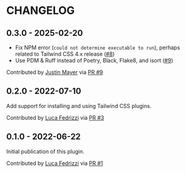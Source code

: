 CHANGELOG
=========

0.3.0 - 2025-02-20
------------------

* Fix NPM error (`could not determine executable to run`), perhaps related to Tailwind CSS 4.x release ([#8](https://github.com/pelican-plugins/tailwindcss/pull/8/))
* Use PDM & Ruff instead of Poetry, Black, Flake8, and isort ([#9](https://github.com/pelican-plugins/tailwindcss/pull/9/))

Contributed by [Justin Mayer](https://github.com/justinmayer) via [PR #9](https://github.com/pelican-plugins/tailwindcss/pull/9/)


0.2.0 - 2022-07-10
------------------

Add support for installing and using Tailwind CSS plugins.

Contributed by [Luca Fedrizzi](https://github.com/lcfd) via [PR #3](https://github.com/pelican-plugins/tailwindcss/pull/3/)


0.1.0 - 2022-06-22
------------------

Initial publication of this plugin.

Contributed by [Luca Fedrizzi](https://github.com/lcfd) via [PR #1](https://github.com/pelican-plugins/tailwindcss/pull/1/)
